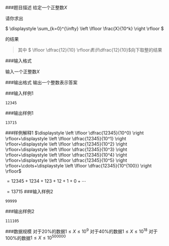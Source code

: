 ###题目描述
给定一个正整数$X$

请你求出

$
\displaystyle \sum_{k=0}^{\infty} \left \lfloor \frac{X}{10^k} \right \rfloor
$

的结果

> 其中 $ \lfloor \dfrac{12}{10} \rfloor$表示$\dfrac{12}{10}$向下取整的结果

###输入格式

输入一个正整数$X$

###输出格式
输出一个整数表示答案

###输入样例1
```
12345
```
###输出样例1
```
13715
```
###样例解释1
$\displaystyle \left \lfloor \dfrac{12345}{10^0} \right \rfloor+\displaystyle \left \lfloor \dfrac{12345}{10^1} \right \rfloor+\displaystyle \left \lfloor \dfrac{12345}{10^2} \right \rfloor+\displaystyle \left \lfloor \dfrac{12345}{10^3} \right \rfloor+\displaystyle \left \lfloor \dfrac{12345}{10^4} \right \rfloor+\displaystyle \left \lfloor \dfrac{12345}{10^5} \right \rfloor+\cdots+\displaystyle \left \lfloor \dfrac{12345}{10^{100}} \right \rfloor$

$=12345+1234+123+12+1+0+\cdots$

$=13715$
###输入样例2
```
99999
```
###输出样例2
```
111105
```
###数据规模
对于$20\%$的数据$1 \leq X \leq 10^9$
对于$40\%$的数据$1 \leq X \leq 10^{18}$
对于$100\%$的数据$1 \leq X \leq 10^{500000}$